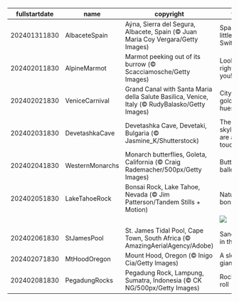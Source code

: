 |fullstartdate|name|copyright|title|image|
|--|--|--|--|--|
202401311830|AlbaceteSpain|Aýna, Sierra del Segura, Albacete, Spain (© Juan Maria Coy Vergara/Getty Images)|Spain's little Switzerland|![](/en-IN/2024/02/202401311830AlbaceteSpain.jpg)|
202402011830|AlpineMarmot|Marmot peeking out of its burrow (© Scacciamosche/Getty Images)|Looking right at you!|![](/en-IN/2024/02/202402011830AlpineMarmot.jpg)|
202402021830|VeniceCarnival|Grand Canal with Santa Maria della Salute Basilica, Venice, Italy (© RudyBalasko/Getty Images)|City of golden hues|![](/en-IN/2024/02/202402021830VeniceCarnival.jpg)|
202402031830|DevetashkaCave|Devetashka Cave, Devetaki, Bulgaria (© Jasmine_K/Shutterstock)|The skylights are a nice touch|![](/en-IN/2024/02/202402031830DevetashkaCave.jpg)|
202402041830|WesternMonarchs|Monarch butterflies, Goleta, California (© Craig Rademacher/500px/Getty Images)|Butterfly ballet|![](/en-IN/2024/02/202402041830WesternMonarchs.jpg)|
202402051830|LakeTahoeRock|Bonsai Rock, Lake Tahoe, Nevada (© Jim Patterson/Tandem Stills + Motion)|Nature's bonsai|![](/en-IN/2024/02/202402051830LakeTahoeRock.jpg)|
||||![](/en-IN/2024/02/.jpg)|
202402061830|StJamesPool|St. James Tidal Pool, Cape Town, South Africa (© AmazingAerialAgency/Adobe)|Sanctuary in the surf|![](/en-IN/2024/02/202402061830StJamesPool.jpg)|
202402071830|MtHoodOregon|Mount Hood, Oregon (© Inigo Cia/Getty Images)|A sleeping giant|![](/en-IN/2024/02/202402071830MtHoodOregon.jpg)|
202402081830|PegadungRocks|Pegadung Rock, Lampung, Sumatra, Indonesia (© CK NG/500px/Getty Images)|Rocks and roll|![](/en-IN/2024/02/202402081830PegadungRocks.jpg)|

